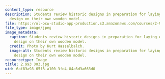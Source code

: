 ```yaml
---
content_type: resource
description: Students review historic designs in preparation for laying out a preliminary
  design on their own wooden model.
file: https://ol-ocw-studio-app-production.s3.amazonaws.com/courses/2-993-special-topics-in-mechanical-engineering-the-art-and-science-of-boat-design-january-iap-2007/6af83a9865f3a1003fe484a6d3a668d0_2993003.jpg
file_type: image/jpeg
image_metadata:
  caption: Students review historic designs in preparation for laying out a preliminary
    design on their own wooden model.
  credit: Photo by Kurt Hasselbalch.
  image-alt: Students review historic designs in preparation for laying out a preliminary
    design on their own wooden model.
resourcetype: Image
title: 2.993 003.jpg
uid: 6af83a98-65f3-a100-3fe4-84a6d3a668d0
---
```

